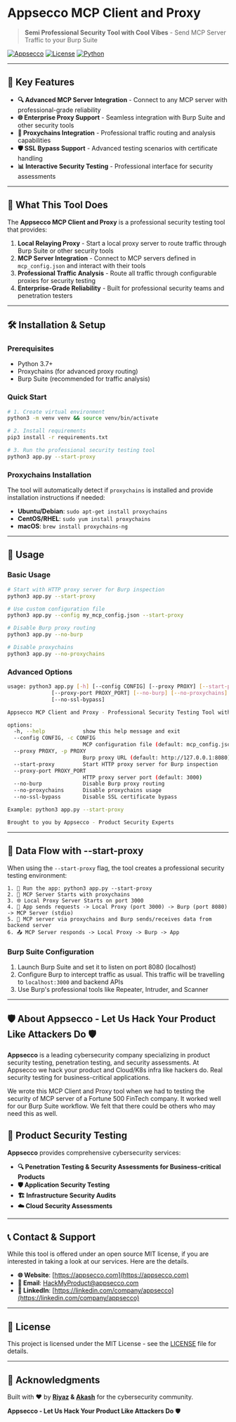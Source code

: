 # Appsecco MCP Client and Proxy

> **Semi Professional Security Tool with Cool Vibes** -  Send MCP Server Traffic to your Burp Suite

[![Appsecco](https://img.shields.io/badge/Powered%20by-Appsecco-blue?style=for-the-badge&logo=security)](https://appsecco.com)
[![License](https://img.shields.io/badge/License-MIT-green.svg?style=for-the-badge)](LICENSE)
[![Python](https://img.shields.io/badge/Python-3.7+-blue.svg?style=for-the-badge&logo=python)](https://www.python.org/)

---

## 🌟 Key Features

- **🔍 Advanced MCP Server Integration** - Connect to any MCP server with professional-grade reliability
- **🌐 Enterprise Proxy Support** - Seamless integration with Burp Suite and other security tools
- **🔗 Proxychains Integration** - Professional traffic routing and analysis capabilities
- **🛡️ SSL Bypass Support** - Advanced testing scenarios with certificate handling
- **📊 Interactive Security Testing** - Professional interface for security assessments

---

## 🚀 What This Tool Does

The **Appsecco MCP Client and Proxy** is a professional security testing tool that provides:

1. **Local Relaying Proxy** - Start a local proxy server to route traffic through Burp Suite or other security tools
2. **MCP Server Integration** - Connect to MCP servers defined in `mcp_config.json` and interact with their tools
3. **Professional Traffic Analysis** - Route all traffic through configurable proxies for security testing
4. **Enterprise-Grade Reliability** - Built for professional security teams and penetration testers

---

## 🛠️ Installation & Setup

### Prerequisites

- Python 3.7+
- Proxychains (for advanced proxy routing)
- Burp Suite (recommended for traffic analysis)

### Quick Start

```bash
# 1. Create virtual environment
python3 -m venv venv && source venv/bin/activate

# 2. Install requirements
pip3 install -r requirements.txt

# 3. Run the professional security testing tool
python3 app.py --start-proxy
```

### Proxychains Installation

The tool will automatically detect if `proxychains` is installed and provide installation instructions if needed:

- **Ubuntu/Debian**: `sudo apt-get install proxychains`
- **CentOS/RHEL**: `sudo yum install proxychains`
- **macOS**: `brew install proxychains-ng`

---

## 📖 Usage

### Basic Usage

```bash
# Start with HTTP proxy server for Burp inspection
python3 app.py --start-proxy

# Use custom configuration file
python3 app.py --config my_mcp_config.json --start-proxy

# Disable Burp proxy routing
python3 app.py --no-burp

# Disable proxychains
python3 app.py --no-proxychains
```

### Advanced Options

```bash
usage: python3 app.py [-h] [--config CONFIG] [--proxy PROXY] [--start-proxy] 
              [--proxy-port PROXY_PORT] [--no-burp] [--no-proxychains]
              [--no-ssl-bypass]

Appsecco MCP Client and Proxy - Professional Security Testing Tool with proxychains support

options:
  -h, --help            show this help message and exit
  --config CONFIG, -c CONFIG
                        MCP configuration file (default: mcp_config.json)
  --proxy PROXY, -p PROXY
                        Burp proxy URL (default: http://127.0.0.1:8080)
  --start-proxy         Start HTTP proxy server for Burp inspection
  --proxy-port PROXY_PORT
                        HTTP proxy server port (default: 3000)
  --no-burp             Disable Burp proxy routing
  --no-proxychains      Disable proxychains usage
  --no-ssl-bypass       Disable SSL certificate bypass

Example: python3 app.py --start-proxy

Brought to you by Appsecco - Product Security Experts
```

---

## 🔄 Data Flow with --start-proxy

When using the `--start-proxy` flag, the tool creates a professional security testing environment:

```
1. 🚀 Run the app: python3 app.py --start-proxy
2. 🔧 MCP Server Starts with proxychains
3. 🌐 Local Proxy Server Starts on port 3000
4. 📡 App sends requests -> Local Proxy (port 3000) -> Burp (port 8080) -> MCP Server (stdio)
5. 🔗 MCP server via proxychains and Burp sends/receives data from backend server
6. 📤 MCP Server responds -> Local Proxy -> Burp -> App
```

### Burp Suite Configuration

1. Launch Burp Suite and set it to listen on port 8080 (localhost)
2. Configure Burp to intercept traffic as usual. This traffic will be travelling to `localhost:3000` and backend APIs
3. Use Burp's professional tools like Repeater, Intruder, and Scanner

---

## 🛡️ About Appsecco - Let Us Hack Your Product Like Attackers Do 🛡️

**Appsecco** is a leading cybersecurity company specializing in product security testing, penetration testing, and security assessments. At Appsecco we hack your product and Cloud/K8s infra like hackers do. Real security testing for business-critical applications.

We wrote this MCP Client and Proxy tool when we had to testing the security of MCP server of a Fortune 500 FinTech company. It worked well for our Burp Suite workflow. We felt that there could be others who may need this as well.

## 🏢 Product Security Testing

**Appsecco** provides comprehensive cybersecurity services:

- **🔍 Penetration Testing & Security Assessments for Business-critical Products**
- **🛡️ Application Security Testing**
- **🏗️ Infrastructure Security Audits**
- **☁️ Cloud Security Assessments**

---

## 📞 Contact & Support

While this tool is offered under an open source MIT license, if you are interested in taking a look at our services. Here are the details.

- **🌐 Website**: [https://appsecco.com](https://appsecco.com)
- **📧 Email**: [HackMyProduct@appsecco.com](mailto:hackmyproduct@appsecco.com)
- **📱 LinkedIn**: [https://linkedin.com/company/appsecco](https://linkedin.com/company/appsecco)

---

## 📄 License

This project is licensed under the MIT License - see the [LICENSE](LICENSE) file for details.

---

## 🙏 Acknowledgments

Built with ❤️ by **[Riyaz](https://github.com/riyazwalikar) & [Akash](https://github.com/makash)** for the cybersecurity community.

**Appsecco - Let Us Hack Your Product Like Attackers Do** 🛡️
